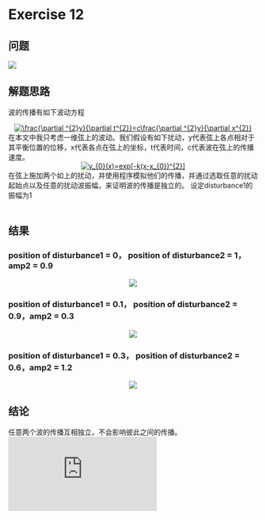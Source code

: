 # Exercise 12
## 问题
![](https://github.com/lopo70/Computational_Physics_N2015301020170/blob/master/Exercise%2012/%E6%8D%95%E8%8E%B7.PNG)
## 解题思路
波的传播有如下波动方程

<div align=center>
<a href="http://www.codecogs.com/eqnedit.php?latex=\frac{\partial&space;^{2}y}{\partial&space;t^{2}}=c\frac{\partial&space;^{2}y}{\partial&space;x^{2}}" target="_blank"><img src="http://latex.codecogs.com/gif.latex?\frac{\partial&space;^{2}y}{\partial&space;t^{2}}=c\frac{\partial&space;^{2}y}{\partial&space;x^{2}}" title="\frac{\partial ^{2}y}{\partial t^{2}}=c\frac{\partial ^{2}y}{\partial x^{2}}" /></a>
  
<div align=left>
在本文中我只考虑一维弦上的波动。我们假设有如下扰动，y代表弦上各点相对于其平衡位置的位移，x代表各点在弦上的坐标，t代表时间，c代表波在弦上的传播速度。
<div align=center>
<a href="http://www.codecogs.com/eqnedit.php?latex=y_{0}(x)=exp[-k(x-x_{0})^{2}]" target="_blank"><img src="http://latex.codecogs.com/gif.latex?y_{0}(x)=exp[-k(x-x_{0})^{2}]" title="y_{0}(x)=exp[-k(x-x_{0})^{2}]" /></a>
<div align=left>
在弦上施加两个如上的扰动，并使用程序模拟他们的传播，并通过选取任意的扰动起始点以及任意的扰动波振幅，来证明波的传播是独立的。
设定disturbance1的振幅为1

<div align=left>  

## 结果
### position of disturbance1 = 0， position of disturbance2 = 1，amp2 = 0.9
<div align=center>

![](https://github.com/lopo70/Computational_Physics_N2015301020170/blob/master/Exercise%2012/1.gif)
<div align=left> 

### position of disturbance1 = 0.1， position of disturbance2 = 0.9，amp2 = 0.3
<div align=center>

![](https://github.com/lopo70/Computational_Physics_N2015301020170/blob/master/Exercise%2012/2.gif)
<div align=left> 

### position of disturbance1 = 0.3， position of disturbance2 = 0.6，amp2 = 1.2
<div align=center>

![](https://github.com/lopo70/Computational_Physics_N2015301020170/blob/master/Exercise%2012/3.gif)
<div align=left> 

## 结论
任意两个波的传播互相独立，不会影响彼此之间的传播。
![源代码](https://raw.githubusercontent.com/lopo70/Computational_Physics_N2015301020170/master/Exercise%2012/1.py)


